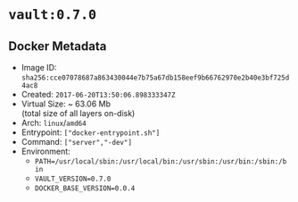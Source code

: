 # `vault:0.7.0`

## Docker Metadata

- Image ID: `sha256:cce07078687a863430044e7b75a67db158eef9b66762970e2b40e3bf725d4ac8`
- Created: `2017-06-20T13:50:06.898333347Z`
- Virtual Size: ~ 63.06 Mb  
  (total size of all layers on-disk)
- Arch: `linux`/`amd64`
- Entrypoint: `["docker-entrypoint.sh"]`
- Command: `["server","-dev"]`
- Environment:
  - `PATH=/usr/local/sbin:/usr/local/bin:/usr/sbin:/usr/bin:/sbin:/bin`
  - `VAULT_VERSION=0.7.0`
  - `DOCKER_BASE_VERSION=0.0.4`
